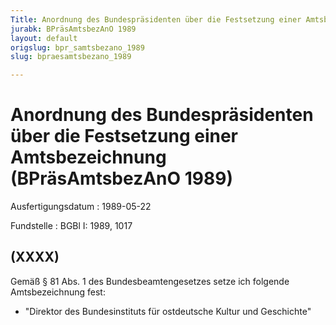```yaml
---
Title: Anordnung des Bundespräsidenten über die Festsetzung einer Amtsbezeichnung
jurabk: BPräsAmtsbezAnO 1989
layout: default
origslug: bpr_samtsbezano_1989
slug: bpraesamtsbezano_1989

---
```


# Anordnung des Bundespräsidenten über die Festsetzung einer Amtsbezeichnung (BPräsAmtsbezAnO 1989)

Ausfertigungsdatum
:   1989-05-22

Fundstelle
:   BGBl I: 1989, 1017



## (XXXX)

Gemäß § 81 Abs. 1 des Bundesbeamtengesetzes setze ich folgende
Amtsbezeichnung fest:

*   "Direktor des Bundesinstituts für ostdeutsche Kultur und Geschichte"




